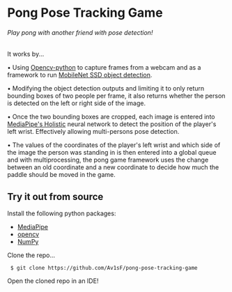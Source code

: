 # Pong Pose Tracking Game

###### Play pong with another friend with pose detection!

It works by...

  • Using [Opencv-python](https://github.com/opencv/opencv-python) to capture frames from a webcam and as a framework
  to run [MobileNet SSD object detection](https://docs.openvino.ai/latest/omz_models_model_mobilenet_ssd.html).
  
  • Modifying the object detection outputs and limiting it to only return bounding boxes of two people per frame, it also returns
  whether the person is detected on the left or right side of the image. 
  
  • Once the two bounding boxes are cropped, each image is entered into [MediaPipe's Holistic](https://google.github.io/mediapipe/solutions/holistic)
  neural network to detect the position of the player's left wrist. Effectively allowing multi-persons pose detection.
  
  • The values of the coordinates of the player's left wrist and which side of the image the person was standing in is then entered into a global queue
  and with multiprocessing, the pong game framework uses the change between an old coordinate and a new coordinate to decide how much the paddle should 
  be moved in the game. 
  
## Try it out from source

Install the following python packages:
  - [MediaPipe](https://pypi.org/project/mediapipe/)
  - [opencv](https://pypi.org/project/opencv-python/)
  - [NumPy](https://pypi.org/project/numpy/)
  
Clone the repo...
```
 $ git clone https://github.com/Av1sF/pong-pose-tracking-game
```

Open the cloned repo in an IDE! 
